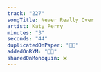 ```yaml
---
track: "227"
songTitle: Never Really Over
artist: Katy Perry
minutes: "3"
seconds: "44"
duplicatedOnPaper: "👍🏻"
addedOnRYM: "👍🏻"
sharedOnMonoquin: ❌
---
```

